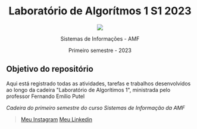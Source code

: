 # <h1 align="center"> **Laboratório de Algorítmos 1 S1 2023** </h1>
<p align="center">
  <img src="https://s3.dualstack.us-east-2.amazonaws.com/pythondotorg-assets/media/community/logos/python-logo-only.png">
</p>


<p align="center">
  Sistemas de Informações - AMF
</p>
<p align="center">
  Primeiro semestre - 2023
</p>

## **Objetivo do repositório** ##

Aqui está registrado todas as atividades, tarefas e trabalhos desenvolvidos ao longo da cadeira "Laboratório de Algorítimos 1", ministrada pelo professor Fernando Emilio Putel

*Cadeira do primeiro semestre do curso Sistemas de Informação da AMF*

> [Meu Instagram](https://www.instagram.com/yuri.garciia)
> [Meu Linkedin](https://www.linkedin.com/in/ogarciia/)
